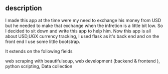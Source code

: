 ## description

I made this app at the time were my
need to exchange his money from USD
but  he  needed to make that exchange when
the infretion is a little bit low. So I decided to sit down
and write this app to help him.
Now this app is all about USD,UGX currency tracking, I used flask as it's back end and on the front end I use some little bootstrap.

It extends on the following fields

web scraping with beautifulsoup,
web development (backend & frontend ),
python scripting,
Data collection
